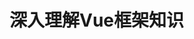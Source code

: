 <!--
 * @Author: your name
 * @Date: 2020-05-09 22:56:55
 * @LastEditTime: 2020-05-09 22:57:09
 * @LastEditors: Please set LastEditors
 * @Description: In User Settings Edit
 * @FilePath: \document\docs\node\README.md
 -->
# 深入理解Vue框架知识